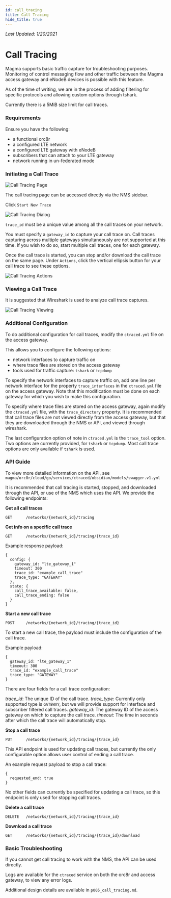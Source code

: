 ```yaml
---
id: call_tracing
title: Call Tracing
hide_title: true
---
```


*Last Updated: 1/20/2021*

# Call Tracing

Magma supports basic traffic capture for troubleshooting purposes.
Monitoring of control messaging flow and other traffic between the Magma access
gateway and eNodeB devices is possible with this feature.

As of the time of writing, we are in the process of adding filtering for
specific protocols and allowing custom options through tshark.

Currently there is a 5MiB size limit for call traces.

### Requirements

Ensure you have the following:

* a functional orc8r
* a configured LTE network
* a configured LTE gateway with eNodeB
* subscribers that can attach to your LTE gateway
* network running in un-federated mode

### Initiating a Call Trace

![Call Tracing Page](assets/nms/calltracing_page.png)

The call tracing page can be accessed directly via the NMS sidebar.

Click `Start New Trace`

![Call Tracing Dialog](assets/nms/calltracing_dialog.png)

`trace_id` must be a unique value among all the call traces on your network.

You must specify a `gateway_id` to capture your call trace on. Call traces
capturing across multiple gateways simultaneously are not supported at this
time. If you wish to do so, start multiple call traces, one for each gateway.

Once the call trace is started, you can stop and/or download the call trace
on the same page. Under `Actions`, click the vertical ellipsis button for your
call trace to see these options.

![Call Tracing Actions](assets/nms/calltracing_actions.png)

### Viewing a Call Trace

It is suggested that Wireshark is used to analyze call trace captures.

![Call Tracing Viewing](assets/nms/calltracing_wireshark.png)

### Additional Configuration

To do additional configuration for call traces, modify the `ctraced.yml` file
on the access gateway.

This allows you to configure the following options:

- network interfaces to capture traffic on
- where trace files are stored on the access gateway
- tools used for traffic capture: `tshark` or `tcpdump`

To specify the network interfaces to capture traffic on, add one line per
network interface for the property `trace_interfaces` in the `ctraced.yml` file
on the access gateway. Note that this modification must be done on each gateway
for which you wish to make this configuration.

To specify where trace files are stored on the access gateway, again modify
the `ctraced.yml` file, with the `trace_directory` property. It is recommended
that call trace files are not viewed directly from the access gateway, but
that they are downloaded through the NMS or API, and viewed through wireshark.

The last configuration option of note in `ctraced.yml` is the `trace_tool`
option. Two options are currently provided, for `tshark` or `tcpdump`. Most
call trace options are only available if `tshark` is used.

### API Guide

To view more detailed information on the API, see
`magma/orc8r/cloud/go/services/ctraced/obsidian/models/swagger.v1.yml`

It is recommended that call tracing is started, stopped, and downloaded through
the API, or use of the NMS which uses the API. We provide the following
endpoints:

**Get all call traces**

```GET      /networks/{network_id}/tracing```

**Get info on a specific call trace**

```GET      /networks/{network_id}/tracing/{trace_id}```

Example response payload:
```
{
  config: {
    gateway_id: "lte_gateway_1"
    timeout: 300
    trace_id: "example_call_trace"
    trace_type: "GATEWAY"
  },
  state: {
    call_trace_available: false,
    call_trace_ending: false
  }
}
```

**Start a new call trace**

```POST     /networks/{network_id}/tracing/{trace_id}```

To start a new call trace, the payload must include the configuration of the
call trace.

Example payload:
```
{
  gateway_id: "lte_gateway_1"
  timeout: 300
  trace_id: "example_call_trace"
  trace_type: "GATEWAY"
}
```

There are four fields for a call trace configuration:

*trace_id*: The unique ID of the call trace.
*trace_type*: Currently only supported type is `GATEWAY`, but we will provide
support for interface and subscriber filtered call traces.
*gateway_id*: The gateway ID of the access gateway on which to capture the call
trace.
*timeout*: The time in seconds after which the call trace will automatically
stop.

**Stop a call trace**

```PUT      /networks/{network_id}/tracing/{trace_id}```

This API endpoint is used for updating call traces, but currently the only
configurable option allows user control of ending a call trace.

An example request payload to stop a call trace:
```
{
  requested_end: true
}
```
No other fields can currently be specified for updating a call trace, so this
endpoint is only used for stopping call traces.

**Delete a call trace**

```DELETE   /networks/{network_id}/tracing/{trace_id}```

**Download a call trace**

```GET      /networks/{network_id}/tracing/{trace_id}/download```

### Basic Troubleshooting

If you cannot get call tracing to work with the NMS, the API can be used
directly.

Logs are available for the `ctraced` service on both the orc8r and access
gateway, to view any error logs.

Additional design details are available in `p005_call_tracing.md`.
